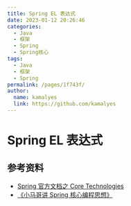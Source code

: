 ```yaml
---
title: Spring EL 表达式
date: 2023-01-12 20:26:46
categories: 
  - Java
  - 框架
  - Spring
  - Spring核心
tags: 
  - Java
  - 框架
  - Spring
permalink: /pages/1f743f/
author: 
  name: kamalyes
  link: https://github.com/kamalyes
---
```


# Spring EL 表达式

## 参考资料

- [Spring 官方文档之 Core Technologies](https://docs.spring.io/spring-framework/docs/current/spring-framework-reference/core.html#beans)
- [《小马哥讲 Spring 核心编程思想》](https://time.geekbang.org/course/intro/265)